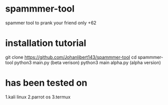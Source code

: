 # spammmer-tool
spammer tool to prank your friend only +62

# installation tutorial
git clone https://github.com/Johanlibert143/spammmer-tool
cd spammmer-tool
python3 main.py (beta verison)
python3 main alpha.py (alpha version)

# has been tested on
1.kali linux
2.parrot os
3.termux
